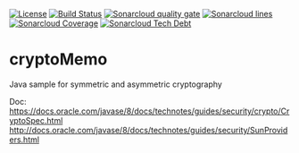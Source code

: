 [![License](https://img.shields.io/badge/License-Apache%202.0-blue.svg)](https://opensource.org/licenses/Apache-2.0)
[![Build Status](https://travis-ci.org/adioss/cryptoMemo.svg?branch=master)](https://travis-ci.org/adioss/cryptoMemo)
[![Sonarcloud quality gate](https://sonarcloud.io/api/badges/gate?key=com.adioss.security:cryptography)](https://sonarcloud.io/dashboard?id=com.adioss.security:cryptography)
[![Sonarcloud lines](https://sonarcloud.io/api/badges/measure?key=com.adioss.security:cryptography&metric=lines)](https://sonarcloud.io/dashboard?id=com.adioss.security:cryptography)
[![Sonarcloud Coverage](https://sonarcloud.io/api/badges/measure?key=com.adioss.security:cryptography&metric=coverage)](https://sonarcloud.io/component_measures/metric/coverage/list?id=io.axway.iron%3Airon)
[![Sonarcloud Tech Debt](https://sonarcloud.io/api/badges/measure?key=com.adioss.security:cryptography&metric=sqale_debt_ratio)](https://sonarcloud.io/project/issues?facetMode=effort&id=io.axway.iron%3Airon&resolved=false&types=CODE_SMELL)

# cryptoMemo
Java sample for symmetric and asymmetric cryptography

Doc:
https://docs.oracle.com/javase/8/docs/technotes/guides/security/crypto/CryptoSpec.html
http://docs.oracle.com/javase/8/docs/technotes/guides/security/SunProviders.html

